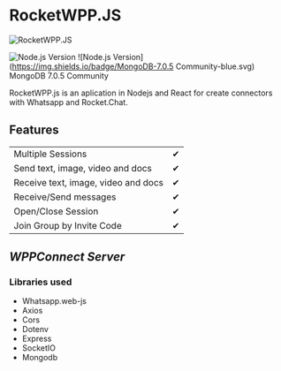# RocketWPP.JS

![RocketWPP.JS](https://i.imgur.com/M7iSCgd.png)

![Node.js Version](https://img.shields.io/badge/Node.js-10.20.0-green.svg)
![Node.js Version](https://img.shields.io/badge/MongoDB-7.0.5 Community-blue.svg)
MongoDB 7.0.5 Community


RocketWPP.js is an aplication in Nodejs and React for create connectors with Whatsapp and Rocket.Chat.

## Features

|                                      |     |
| ------------------------------------ | --- |
| Multiple Sessions                    | ✔   |
| Send   text, image, video and docs   | ✔   |
| Receive text, image, video and docs  | ✔   |
| Receive/Send messages                | ✔   |
| Open/Close Session                   | ✔   |
| Join Group by Invite Code            | ✔   |

## _WPPConnect Server_

### Libraries used

- Whatsapp.web-js
- Axios
- Cors
- Dotenv
- Express
- SocketIO
- Mongodb
